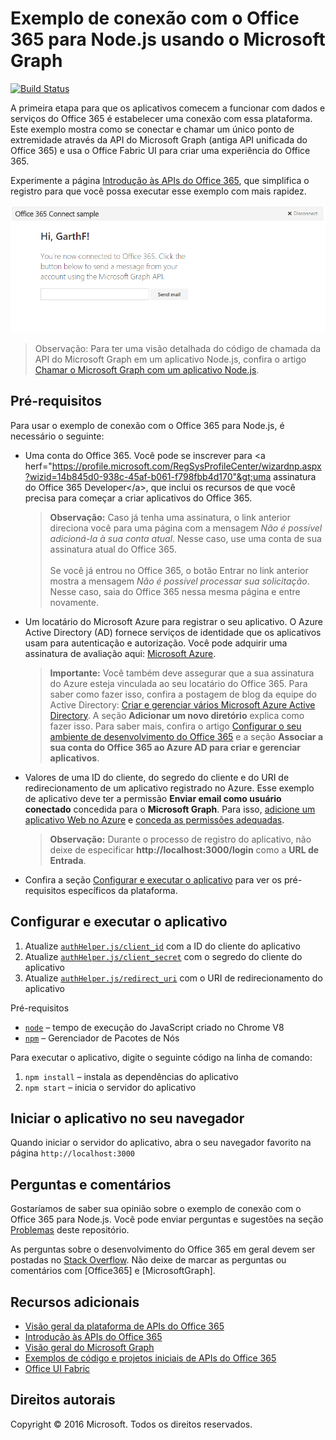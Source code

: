# Exemplo de conexão com o Office 365 para Node.js usando o Microsoft Graph
[![Build Status](https://travis-ci.org/OfficeDev/O365-Nodejs-Microsoft-Graph-Connect.svg?branch=master)](https://travis-ci.org/OfficeDev/O365-Nodejs-Microsoft-Graph-Connect)

A primeira etapa para que os aplicativos comecem a funcionar com dados e serviços do Office 365 é estabelecer uma conexão com essa plataforma. Este exemplo mostra como se conectar e chamar um único ponto de extremidade através da API do Microsoft Graph (antiga API unificada do Office 365) e usa o Office Fabric UI para criar uma experiência do Office 365.

Experimente a página [Introdução às APIs do Office 365](http://dev.office.com/getting-started/office365apis?platform=option-node#setup), que simplifica o registro para que você possa executar esse exemplo com mais rapidez.

![Captura de tela do exemplo de conexão com o Office 365 para Node.js](../readme-imgs/screenshot.PNG)
> Observação: Para ter uma visão detalhada do código de chamada da API do Microsoft Graph em um aplicativo Node.js, confira o artigo [Chamar o Microsoft Graph com um aplicativo Node.js](https://graph.microsoft.io/docs/platform/nodejs).

## Pré-requisitos

Para usar o exemplo de conexão com o Office 365 para Node.js, é necessário o seguinte:
* Uma conta do Office 365. Você pode se inscrever para &lt;a herf="https://profile.microsoft.com/RegSysProfileCenter/wizardnp.aspx?wizid=14b845d0-938c-45af-b061-f798fbb4d170"&gt;uma assinatura do Office 365 Developer&lt;/a&gt;, que inclui os recursos de que você precisa para começar a criar aplicativos do Office 365.

     > **Observação:**
     Caso já tenha uma assinatura, o link anterior direciona você para uma página com a mensagem *Não é possível adicioná-la à sua conta atual*. Nesse caso, use uma conta de sua assinatura atual do Office 365.<br /><br />
     Se você já entrou no Office 365, o botão Entrar no link anterior mostra a mensagem *Não é possível processar sua solicitação*. Nesse caso, saia do Office 365 nessa mesma página e entre novamente.
* Um locatário do Microsoft Azure para registrar o seu aplicativo. O Azure Active Directory (AD) fornece serviços de identidade que os aplicativos usam para autenticação e autorização. Você pode adquirir uma assinatura de avaliação aqui: [Microsoft Azure](https://account.windowsazure.com/SignUp).

     > **Importante:**
     Você também deve assegurar que a sua assinatura do Azure esteja vinculada ao seu locatário do Office 365. Para saber como fazer isso, confira a postagem de blog da equipe do Active Directory: [Criar e gerenciar vários Microsoft Azure Active Directory](http://blogs.technet.com/b/ad/archive/2013/11/08/creating-and-managing-multiple-windows-azure-active-directories.aspx). A seção **Adicionar um novo diretório** explica como fazer isso. Para saber mais, confira o artigo [Configurar o seu ambiente de desenvolvimento do Office 365](https://msdn.microsoft.com/office/office365/howto/setup-development-environment#bk_CreateAzureSubscription) e a seção **Associar a sua conta do Office 365 ao Azure AD para criar e gerenciar aplicativos**.
* Valores de uma ID do cliente, do segredo do cliente e do URI de redirecionamento de um aplicativo registrado no Azure. Esse exemplo de aplicativo deve ter a permissão **Enviar email como usuário conectado** concedida para o **Microsoft Graph**. Para isso, [adicione um aplicativo Web no Azure](https://msdn.microsoft.com/office/office365/HowTo/add-common-consent-manually#bk_RegisterWebApp) e [conceda as permissões adequadas](https://github.com/OfficeDev/O365-Nodejs-Microsoft-Graph-Connect/wiki/Grant-permissions-to-the-Connect-application-in-Azure).

     > **Observação:**
     Durante o processo de registro do aplicativo, não deixe de especificar **http://localhost:3000/login** como a **URL de Entrada**.
     
* Confira a seção [Configurar e executar o aplicativo](#configure-and-run-the-app) para ver os pré-requisitos específicos da plataforma.

## Configurar e executar o aplicativo

1. Atualize [```authHelper.js/client_id```](authHelper.js#L7) com a ID do cliente do aplicativo
2. Atualize [```authHelper.js/client_secret```](authHelper.js#L8) com o segredo do cliente do aplicativo
3. Atualize [```authHelper.js/redirect_uri```](authHelper.js#L9) com o URI de redirecionamento do aplicativo

Pré-requisitos
* [```node```](https://nodejs.org/en/) – tempo de execução do JavaScript criado no Chrome V8
* [```npm```](https://docs.npmjs.com/getting-started/installing-node) – Gerenciador de Pacotes de Nós

Para executar o aplicativo, digite o seguinte código na linha de comando:

1. ```npm install``` – instala as dependências do aplicativo
2. ```npm start``` – inicia o servidor do aplicativo


## Iniciar o aplicativo no seu navegador
Quando iniciar o servidor do aplicativo, abra o seu navegador favorito na página ```http://localhost:3000```

## Perguntas e comentários

Gostaríamos de saber sua opinião sobre o exemplo de conexão com o Office 365 para Node.js. Você pode enviar perguntas e sugestões na seção [Problemas](https://github.com/OfficeDev/O365-Nodejs-Microsoft-Graph-Connect/issues) deste repositório.

As perguntas sobre o desenvolvimento do Office 365 em geral devem ser postadas no [Stack Overflow](http://stackoverflow.com/questions/tagged/Office365+MicrosoftGraph). Não deixe de marcar as perguntas ou comentários com [Office365] e [MicrosoftGraph].
  
## Recursos adicionais

* [Visão geral da plataforma de APIs do Office 365](https://msdn.microsoft.com/office/office365/howto/platform-development-overview)
* [Introdução às APIs do Office 365](http://dev.office.com/getting-started/office365apis)
* [Visão geral do Microsoft Graph](http://graph.microsoft.io)
* [Exemplos de código e projetos iniciais de APIs do Office 365](https://msdn.microsoft.com/office/office365/howto/starter-projects-and-code-samples)
* [Office UI Fabric](https://github.com/OfficeDev/Office-UI-Fabric)

## Direitos autorais
Copyright © 2016 Microsoft. Todos os direitos reservados.


